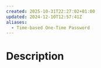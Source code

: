 ```yaml
---
created: 2025-10-31T22:27:02+01:00
updated: 2024-12-10T12:57:41Z
aliases:
  - Time-based One-Time Password
---
```

# Description